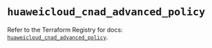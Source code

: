 # `huaweicloud_cnad_advanced_policy`

Refer to the Terraform Registry for docs: [`huaweicloud_cnad_advanced_policy`](https://registry.terraform.io/providers/huaweicloud/huaweicloud/1.71.1/docs/resources/cnad_advanced_policy).
